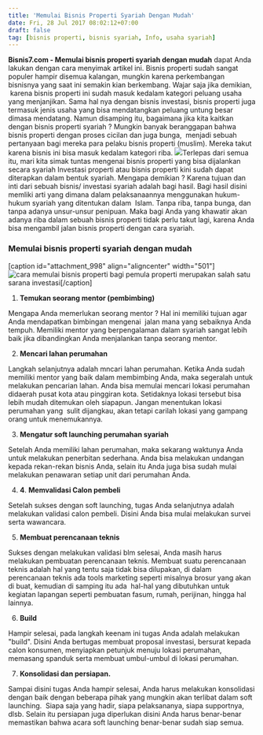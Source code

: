 ```yaml
---
title: 'Memulai Bisnis Properti Syariah Dengan Mudah'
date: Fri, 28 Jul 2017 08:02:12+07:00
draft: false
tag: [bisnis properti, bisnis syariah, Info, usaha syariah]
---
```


**Bisnis7.com - Memulai bisnis properti syariah dengan mudah** dapat Anda lakukan dengan cara menyimak artikel ini. Bisnis properti sudah sangat populer hampir disemua kalangan, mungkin karena perkembangan bisnisnya yang saat ini semakin kian berkembang. Wajar saja jika demikian,  karena bisnis properti ini sudah masuk kedalam kategori peluang usaha yang menjanjikan. Sama hal nya dengan bisnis investasi, bisnis properti juga termasuk jenis usaha yang bisa mendatangkan peluang untung besar dimasa mendatang. Namun disamping itu, bagaimana jika kita kaitkan dengan bisnis properti syariah ? Mungkin banyak beranggapan bahwa bisnis properti dengan proses cicilan dan juga bunga,  menjadi sebuah pertanyaan bagi mereka para pelaku bisnis properti (muslim). Mereka takut karena bisnis ini bisa masuk kedalam kategori riba. ![](https://www.bisnis7.com/wp-content/uploads/2017/07/memulai-investasi-properti-syariah.jpg)Terlepas dari semua itu, mari kita simak tuntas mengenai bisnis properti yang bisa dijalankan secara syariah Investasi properti atau bisnis properti kini sudah dapat diterapkan dalam bentuk syariah. Mengapa demikian ? Karena tujuan dan inti dari sebuah bisnis/ investasi syariah adalah bagi hasil. Bagi hasil disini memliki arti yang dimana dalam pelaksanaannya menggunakan hukum-hukum syariah yang ditentukan dalam  Islam. Tanpa riba, tanpa bunga, dan tanpa adanya unsur-unsur penipuan. Maka bagi Anda yang khawatir akan adanya riba dalam sebuah bisnis properti tidak perlu takut lagi, karena Anda bisa mengambil jalan bisnis properti dengan cara syariah.

### Memulai bisnis properti syariah dengan mudah

\[caption id="attachment_998" align="aligncenter" width="501"\]![cara memulai bisnis properti bagi pemula](https://www.bisnis7.com/wp-content/uploads/2017/07/cara-memulai-bisnis-properti-untuk-pemula.jpg) properti merupakan salah satu sarana investasi\[/caption\]  

1.  **Temukan seorang mentor (pembimbing)**

Mengapa Anda memerlukan seorang mentor ? Hal ini memiliki tujuan agar Anda mendapatkan bimbingan mengenai  jalan mana yang sebaiknya Anda tempuh. Memiliki mentor yang berpengalaman dalam syariah sangat lebih baik jika dibandingkan Anda menjalankan tanpa seorang mentor.

2.  **Mencari lahan perumahan**

Langkah selanjutnya adalah mncari lahan perumahan. Ketika Anda sudah memiliki mentor yang baik dalam membimbing Anda, maka segeralah untuk melakukan pencarian lahan. Anda bisa memulai mencari lokasi perumahan didaerah pusat kota atau pinggiran kota. Setidaknya lokasi tersebut bisa lebih mudah ditemukan oleh siapapun. Jangan menentukan lokasi perumahan yang  sulit dijangkau, akan tetapi carilah lokasi yang gampang orang untuk menemukannya.

3.  **Mengatur soft launching perumahan syariah**

Setelah Anda memiliki lahan perumahan, maka sekarang waktunya Anda untuk melakukan penerbitan sederhana. Anda bisa melakukan undangan kepada rekan-rekan bisnis Anda, selain itu Anda juga bisa sudah mulai melakukan penawaran setiap unit dari perumahan Anda.

4.  **4**. **Memvalidasi Calon pembeli**

Setelah sukses dengan soft launching, tugas Anda selanjutnya adalah melakukan validasi calon pembeli. Disini Anda bisa mulai melakukan survei serta wawancara.

5.  **Membuat perencanaan teknis**

Sukses dengan melakukan validasi blm selesai, Anda masih harus melakukan pembuatan perencanaan teknis. Membuat suatu perencanaan teknis adalah hal yang tentu saja tidak bisa dilupakan, di dalam perencanaan teknis ada tools marketing seperti misalnya brosur yang akan di buat, kemudian di samping itu ada  hal-hal yang dibutuhkan untuk kegiatan lapangan seperti pembuatan fasum, rumah, perijinan, hingga hal lainnya.

6.  **Build**

Hampir selesai, pada langkah keenam ini tugas Anda adalah melakukan "build". Disini Anda bertugas membuat proposal investasi, bersurat kepada calon konsumen, menyiapkan petunjuk menuju lokasi perumahan, memasang spanduk serta membuat umbul-umbul di lokasi perumahan.

7.  **Konsolidasi dan persiapan.**

Sampai disini tugas Anda hampir selesai, Anda harus melakukan konsolidasi dengan baik dengan beberapa pihak yang mungkin akan terlibat dalam soft launching.  Siapa saja yang hadir, siapa pelaksananya, siapa supportnya, dlsb. Selain itu persiapan juga diperlukan disini Anda harus benar-benar memastikan bahwa acara soft launching benar-benar sudah siap semua.